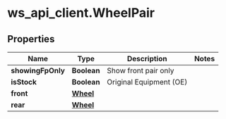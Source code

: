 # ws_api_client.WheelPair

## Properties
Name | Type | Description | Notes
------------ | ------------- | ------------- | -------------
**showingFpOnly** | **Boolean** | Show front pair only | 
**isStock** | **Boolean** | Original Equipment (OE) | 
**front** | [**Wheel**](Wheel.md) |  | 
**rear** | [**Wheel**](Wheel.md) |  | 


